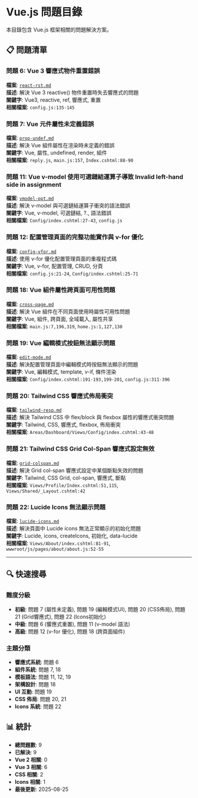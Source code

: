 # Vue.js 問題目錄

本目錄包含 Vue.js 框架相關的問題解決方案。

## 📋 問題清單

### 問題 6: Vue 3 響應式物件重置錯誤
**檔案**: [`react-rst.md`](./react-rst.md)  
**描述**: 解決 Vue 3 reactive() 物件重置時失去響應式的問題  
**關鍵字**: Vue3, reactive, ref, 響應式, 重置  
**相關檔案**: `config.js:135-145`

### 問題 7: Vue 元件屬性未定義錯誤
**檔案**: [`prop-undef.md`](./prop-undef.md)  
**描述**: 解決 Vue 組件屬性在渲染時未定義的錯誤  
**關鍵字**: Vue, 屬性, undefined, render, 組件  
**相關檔案**: `reply.js`, `main.js:157`, `Index.cshtml:88-90`

### 問題 11: Vue v-model 使用可選鏈結運算子導致 Invalid left-hand side in assignment
**檔案**: [`vmodel-opt.md`](./vmodel-opt.md)  
**描述**: 解決 v-model 與可選鏈結運算子衝突的語法錯誤  
**關鍵字**: Vue, v-model, 可選鏈結, ?., 語法錯誤  
**相關檔案**: `Config/index.cshtml:27-43`, `config.js`

### 問題 12: 配置管理頁面的完整功能實作與 v-for 優化
**檔案**: [`config-vfor.md`](./config-vfor.md)  
**描述**: 使用 v-for 優化配置管理頁面的重複程式碼  
**關鍵字**: Vue, v-for, 配置管理, CRUD, 分頁  
**相關檔案**: `config.js:21-24`, `Config/index.cshtml:25-71`

### 問題 18: Vue 組件屬性跨頁面可用性問題
**檔案**: [`cross-page.md`](./cross-page.md)  
**描述**: 解決 Vue 組件在不同頁面使用時屬性可用性問題  
**關鍵字**: Vue, 組件, 跨頁面, 全域載入, 屬性共享  
**相關檔案**: `main.js:7,196,319`, `home.js:1,127,130`

### 問題 19: Vue 編輯模式按鈕無法顯示問題
**檔案**: [`edit-mode.md`](./edit-mode.md)  
**描述**: 解決配置管理頁面中編輯模式時按鈕無法顯示的問題  
**關鍵字**: Vue, 編輯模式, template, v-if, 條件渲染  
**相關檔案**: `Config/index.cshtml:191-193,199-201`, `config.js:311-396`

### 問題 20: Tailwind CSS 響應式佈局衝突
**檔案**: [`tailwind-resp.md`](./tailwind-resp.md)  
**描述**: 解決 Tailwind CSS 中 flex/block 與 flexbox 屬性的響應式衝突問題  
**關鍵字**: Tailwind, CSS, 響應式, flexbox, 佈局衝突  
**相關檔案**: `Areas/Dashboard/Views/Config/index.cshtml:43-48`

### 問題 21: Tailwind CSS Grid Col-Span 響應式設定無效
**檔案**: [`grid-colspan.md`](./grid-colspan.md)  
**描述**: 解決 Grid col-span 響應式設定中某個斷點失效的問題  
**關鍵字**: Tailwind, CSS Grid, col-span, 響應式, 斷點  
**相關檔案**: `Views/Profile/Index.cshtml:51,115`, `Views/Shared/_Layout.cshtml:42`

### 問題 22: Lucide Icons 無法顯示問題
**檔案**: [`lucide-icons.md`](./lucide-icons.md)  
**描述**: 解決頁面中 Lucide icons 無法正常顯示的初始化問題  
**關鍵字**: Lucide, icons, createIcons, 初始化, data-lucide  
**相關檔案**: `Views/About/index.cshtml:81-91`, `wwwroot/js/pages/about/about.js:52-55`

---

## 🔍 快速搜尋

### 難度分級
- **初級**: 問題 7 (屬性未定義), 問題 19 (編輯模式UI), 問題 20 (CSS佈局), 問題 21 (Grid響應式), 問題 22 (Icons初始化)
- **中級**: 問題 6 (響應式重置), 問題 11 (v-model 語法)
- **高級**: 問題 12 (v-for 優化), 問題 18 (跨頁面組件)

### 主題分類
- **響應式系統**: 問題 6
- **組件系統**: 問題 7, 18
- **模板語法**: 問題 11, 12, 19
- **架構設計**: 問題 18
- **UI 互動**: 問題 19
- **CSS 佈局**: 問題 20, 21
- **Icons 系統**: 問題 22

## 📊 統計

- **總問題數**: 9
- **已解決**: 9
- **Vue 2 相關**: 0
- **Vue 3 相關**: 6
- **CSS 相關**: 2
- **Icons 相關**: 1
- **最後更新**: 2025-08-25